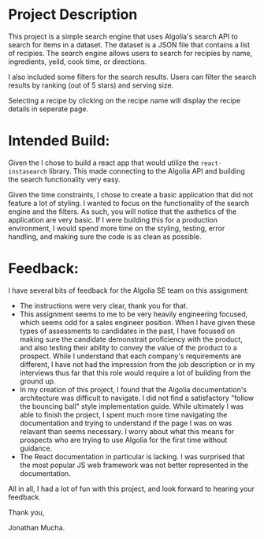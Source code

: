 # Project Description

This project is a simple search engine that uses Algolia's search API to search for items in a dataset. The dataset is a JSON file that contains a list of recipies. The search engine allows users to search for recipies by name, ingredients, yeild, cook time, or directions. 

I also included some filters for the search results. Users can filter the search results by ranking (out of 5 stars) and serving size.

Selecting a recipe by clicking on the recipe name will display the recipe details in seperate page.

# Intended Build:

Given the I chose to build a react app that would utilize the `react-instasearch` library. This made connecting to the Algolia API and building the search functionality very easy.

Given the time constraints, I chose to create a basic application that did not feature a lot of styling. I wanted to focus on the functionality of the search engine and the filters. As such, you will notice that the asthetics of the application are very basic. If I were building this for a production environment, I would spend more time on the styling, testing, error handling, and making sure the code is as clean as possible. 


# Feedback:

I have several bits of feedback for the Algolia SE team on this assignment:

- The instructions were very clear, thank you for that. 
- This assignment seems to me to be very heavily engineering focused, which seems odd for a sales engineer position. When I have given these types of assessments to candidates in the past, I have focused on making sure the candidate demonstrait proficiency with the product, and also testing their ability to convey the value of the product to a prospect. While I understand that each company's requirements are different, I have not had the impression from the job description or in my interviews thus far that this role would require a lot of building from the ground up. 
- In my creation of this project, I found that the Algolia documentation's architecture was difficult to navigate. I did not find a satisfactory "follow the bouncing ball" style implementation guide. While ultimately I was able to finish the project, I spent much more time navigating the documentation and trying to understand if the page I was on was relavant than seems necessary. I worry about what this means for prospects who are trying to use Algolia for the first time without guidance.
- The React documentation in particular is lacking. I was surprised that the most popular JS web framework was not better represented in the documentation.



All in all, I had a lot of fun with this project, and look forward to hearing your feedback.

Thank you,

Jonathan Mucha.
